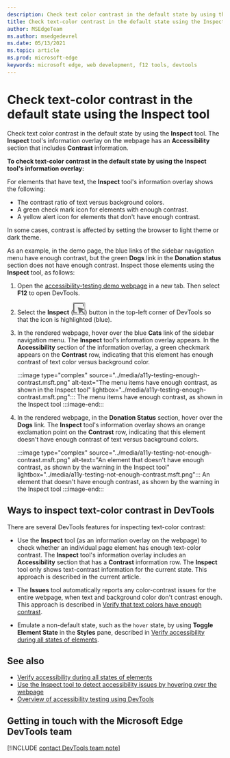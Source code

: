 ```yaml
---
description: Check text color contrast in the default state by using the Inspect tool's information overlay on the page, which has an Accessibility section that includes Contrast information.
title: Check text-color contrast in the default state using the Inspect tool
author: MSEdgeTeam
ms.author: msedgedevrel
ms.date: 05/13/2021
ms.topic: article
ms.prod: microsoft-edge
keywords: microsoft edge, web development, f12 tools, devtools
---
```

# Check text-color contrast in the default state using the Inspect tool

<!-- Inspect tool: information overlay: Accessibility section: Contrast row -->

Check text color contrast in the default state by using the **Inspect** tool.  The **Inspect** tool's information overlay on the webpage has an **Accessibility** section that includes **Contrast** information.

**To check text-color contrast in the default state by using the Inspect tool's information overlay:**

<!-- Inspect tool -->
For elements that have text, the **Inspect** tool's information overlay shows the following:
*  The contrast ratio of text versus background colors.
*  A green check mark icon for elements with enough contrast.
*  A yellow alert icon for elements that don't have enough contrast.

In some cases, contrast is affected by setting the browser to light theme or dark theme.

As an example, in the demo page, the blue links of the sidebar navigation menu have enough contrast, but the green **Dogs** link in the **Donation status** section does not have enough contrast.  Inspect those elements using the **Inspect** tool, as follows:

1.  Open the [accessibility-testing demo webpage][DevToolsA11yErrorsDemopage] in a new tab.  Then select **F12** to open DevTools.

1.  Select the **Inspect** \(![Inspect button](../media/inspect-icon.msft.png)\) button in the top-left corner of DevTools so that the icon is highlighted (blue).

1.  In the rendered webpage, hover over the blue **Cats** link of the sidebar navigation menu.  The **Inspect** tool's information overlay appears.  In the **Accessibility** section of the information overlay, a green checkmark appears on the **Contrast** row, indicating that this element has enough contrast of text color versus background color.

    :::image type="complex" source="../media/a11y-testing-enough-contrast.msft.png" alt-text="The menu items have enough contrast, as shown in the Inspect tool" lightbox="../media/a11y-testing-enough-contrast.msft.png":::
        The menu items have enough contrast, as shown in the Inspect tool
    :::image-end:::

1.  In the rendered webpage, in the **Donation Status** section, hover over the **Dogs** link.  The **Inspect** tool's information overlay shows an orange exclamation point on the **Contrast** row, indicating that this element doesn't have enough contrast of text versus background colors.

    :::image type="complex" source="../media/a11y-testing-not-enough-contrast.msft.png" alt-text="An element that doesn't have enough contrast, as shown by the warning in the Inspect tool" lightbox="../media/a11y-testing-not-enough-contrast.msft.png":::
        An element that doesn't have enough contrast, as shown by the warning in the Inspect tool
    :::image-end:::


## Ways to inspect text-color contrast in DevTools

There are several DevTools features for inspecting text-color contrast:

*  Use the **Inspect** tool (as an information overlay on the webpage) to check whether an individual page element has enough text-color contrast.  The **Inspect** tool's information overlay includes an **Accessibility** section that has a **Contrast** information row.  The **Inspect** tool only shows text-contrast information for the current state.  This approach is described in the current article.

*  The **Issues** tool automatically reports any color-contrast issues for the entire webpage, when text and background color don't contrast enough.  This approach is described in [Verify that text colors have enough contrast](test-issues-tool.md#verify-that-text-colors-have-enough-contrast).

*  Emulate a non-default state, such as the `hover` state, by using **Toggle Element State** in the **Styles** pane, described in [Verify accessibility during all states of elements](test-inspect-states.md).


## See also

*  [Verify accessibility during all states of elements][DevtoolsAccessibilityTestInspectStates]
*  [Use the Inspect tool to detect accessibility issues by hovering over the webpage](test-inspect-tool.md)
*  [Overview of accessibility testing using DevTools](accessibility-testing-in-devtools.md)


## Getting in touch with the Microsoft Edge DevTools team  

[!INCLUDE [contact DevTools team note](../includes/contact-devtools-team-note.md)]  


<!-- links -->
[DevtoolsAccessibilityTestInspectStates]: test-inspect-states.md "Verify accessibility during all states of elements | Microsoft Docs"
[DevToolsA11yErrorsDemopage]: https://microsoftedge.github.io/DevToolsSamples/a11y-testing/page-with-errors.html "Accessibility-testing demo webpage | GitHub"
